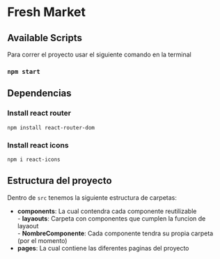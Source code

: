 # Fresh Market

## Available Scripts

Para correr el proyecto usar el siguiente comando en la terminal

### `npm start`

## Dependencias
### Install react router
`npm install react-router-dom`

### Install react icons
`npm i react-icons`

## Estructura del proyecto

Dentro de `src` tenemos la siguiente estructura de carpetas:

- **components**: La cual contendra cada componente reutilizable<br>
        - **layaouts**: Carpeta con componentes que cumplen la funcion de layaout<br>
        - **NombreComponente**: Cada componente tendra su propia carpeta (por el momento)<br>
- **pages**: La cual contiene las diferentes paginas del proyecto

